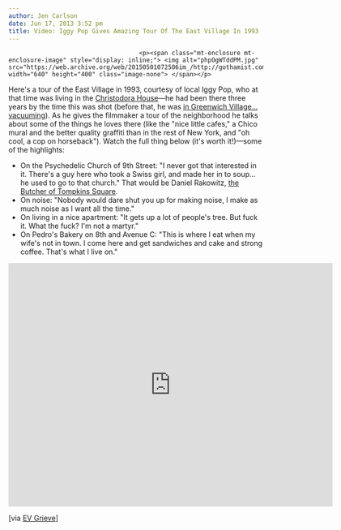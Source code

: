 ```yaml
---
author: Jen Carlson
date: Jun 17, 2013 3:52 pm
title: Video: Iggy Pop Gives Amazing Tour Of The East Village In 1993
---
```


	
										<p><span class="mt-enclosure mt-enclosure-image" style="display: inline;"> <img alt="phpOgWTddPM.jpg" src="https://web.archive.org/web/20150501072506im_/http://gothamist.com/attachments/arts_jen/phpOgWTddPM.jpg" width="640" height="400" class="image-none"> </span></p>

<p>Here&apos;s a tour of the East Village in 1993, courtesy of local Iggy Pop, who at that time was living in the <a href="https://web.archive.org/web/20150501072506/http://en.wikipedia.org/wiki/Christodora_House">Christodora House</a>&#x2014;he had been there three years by the time this was shot (before that, he was <a href="https://web.archive.org/web/20150501072506/http://gothamist.com/2011/12/13/photo_iggy_pop_in_1980s_greenwich_v.php">in Greenwich Village... vacuuming</a>). As he gives the filmmaker a tour of the neighborhood he talks about some of the things he loves there (like the &quot;nice little cafes,&quot; a Chico mural and the better quality graffiti than in the rest of New York, and &quot;oh cool, a cop on horseback&quot;). Watch the full thing below (it&apos;s worth it!)&#x2014;some of the highlights:</p>

<ul><li>On the Psychedelic Church of 9th Street:  &quot;I never got that interested in it. There&apos;s a guy here who took a Swiss girl, and made her in to soup... he used to go to that church.&quot; That would be Daniel Rakowitz, <a href="https://web.archive.org/web/20150501072506/http://thevillager.com/villager_59/butcheroftompkinssq.html">the Butcher of Tompkins Square</a>.
</li><li>On noise: &quot;Nobody would dare shut you up for making noise, I make as much noise as I want all the time.&quot;
</li><li>On living in a nice apartment:  &quot;It gets up a lot of people&apos;s tree. But fuck it. What the fuck? I&apos;m not a martyr.&quot;
</li><li>On Pedro&apos;s Bakery on 8th and Avenue C: &quot;This is where I eat when my wife&apos;s not in town. I come here and get sandwiches and cake and strong coffee. That&apos;s what I live on.&quot;</li></ul>

<p><iframe width="640" height="480" src="https://web.archive.org/web/20150501072506if_/http://www.youtube.com/embed/JKGeh4cVRZE" frameborder="0" allowfullscreen></iframe></p>

<p>[via <a href="https://web.archive.org/web/20150501072506/http://evgrieve.com/2013/06/go-on-tour-of-iggy-pops-east-village-in.html">EV Grieve</a>]</p>					
										
									
				